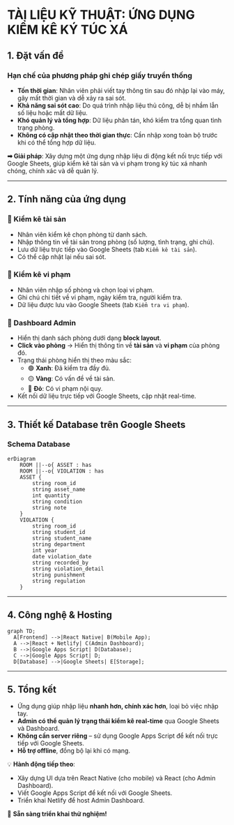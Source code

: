 # TÀI LIỆU KỸ THUẬT: ỨNG DỤNG KIỂM KÊ KÝ TÚC XÁ

## 1. Đặt vấn đề
### Hạn chế của phương pháp ghi chép giấy truyền thống
- **Tốn thời gian**: Nhân viên phải viết tay thông tin sau đó nhập lại vào máy, gây mất thời gian và dễ xảy ra sai sót.
- **Khả năng sai sót cao**: Do quá trình nhập liệu thủ công, dễ bị nhầm lẫn số liệu hoặc mất dữ liệu.
- **Khó quản lý và tổng hợp**: Dữ liệu phân tán, khó kiểm tra tổng quan tình trạng phòng.
- **Không có cập nhật theo thời gian thực**: Cần nhập xong toàn bộ trước khi có thể tổng hợp dữ liệu.

**➡ Giải pháp**: Xây dựng một ứng dụng nhập liệu di động kết nối trực tiếp với Google Sheets, giúp kiểm kê tài sản và vi phạm trong ký túc xá nhanh chóng, chính xác và dễ quản lý.

---

## 2. Tính năng của ứng dụng
### 🔹 Kiểm kê tài sản
- Nhân viên kiểm kê chọn phòng từ danh sách.
- Nhập thông tin về tài sản trong phòng (số lượng, tình trạng, ghi chú).
- Lưu dữ liệu trực tiếp vào Google Sheets (tab `Kiểm kê tài sản`).
- Có thể cập nhật lại nếu sai sót.

### 🔹 Kiểm kê vi phạm
- Nhân viên nhập số phòng và chọn loại vi phạm.
- Ghi chú chi tiết về vi phạm, ngày kiểm tra, người kiểm tra.
- Dữ liệu được lưu vào Google Sheets (tab `Kiểm tra vi phạm`).

### 🔹 Dashboard Admin
- Hiển thị danh sách phòng dưới dạng **block layout**.
- **Click vào phòng** → Hiển thị thông tin về **tài sản** và **vi phạm** của phòng đó.
- Trạng thái phòng hiển thị theo màu sắc:
  - 🟢 **Xanh**: Đã kiểm tra đầy đủ.
  - 🟡 **Vàng**: Có vấn đề về tài sản.
  - 🔴 **Đỏ**: Có vi phạm nội quy.
- Kết nối dữ liệu trực tiếp với Google Sheets, cập nhật real-time.

---

## 3. Thiết kế Database trên Google Sheets
### Schema Database
```mermaid
erDiagram
    ROOM ||--o{ ASSET : has
    ROOM ||--o{ VIOLATION : has
    ASSET {
        string room_id
        string asset_name
        int quantity
        string condition
        string note
    }
    VIOLATION {
        string room_id
        string student_id
        string student_name
        string department
        int year
        date violation_date
        string recorded_by
        string violation_detail
        string punishment
        string regulation
    }
```

---

## 4. Công nghệ & Hosting
```mermaid
graph TD;
  A[Frontend] -->|React Native| B(Mobile App);
  A -->|React + Netlify| C(Admin Dashboard);
  B -->|Google Apps Script| D(Database);
  C -->|Google Apps Script| D;
  D[Database] -->|Google Sheets| E[Storage];
```

---

## 5. Tổng kết
- Ứng dụng giúp nhập liệu **nhanh hơn, chính xác hơn**, loại bỏ việc nhập tay.
- **Admin có thể quản lý trạng thái kiểm kê real-time** qua Google Sheets và Dashboard.
- **Không cần server riêng** – sử dụng Google Apps Script để kết nối trực tiếp với Google Sheets.
- **Hỗ trợ offline**, đồng bộ lại khi có mạng.

💡 **Hành động tiếp theo**:
- Xây dựng UI dựa trên React Native (cho mobile) và React (cho Admin Dashboard).
- Viết Google Apps Script để kết nối với Google Sheets.
- Triển khai Netlify để host Admin Dashboard.

🚀 **Sẵn sàng triển khai thử nghiệm!**
